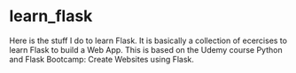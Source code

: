 # learn_flask
Here is the stuff I do to learn Flask.
It is basically a collection of ecercises to learn Flask to build a Web App. 
This is based on the Udemy course Python and Flask Bootcamp: Create Websites using Flask.
